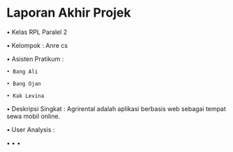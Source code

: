 # Laporan Akhir Projek

• Kelas RPL Paralel 2

• Kelompok : Anre cs

• Asisten Pratikum :

    • Bang Ali
    
    • Bang Ojan
    
    • Kak Levina
    
    
• Deskripsi Singkat :
    Agrirental adalah aplikasi berbasis web sebagai tempat sewa mobil online.
    
• User Analysis :
    
•
•
•

